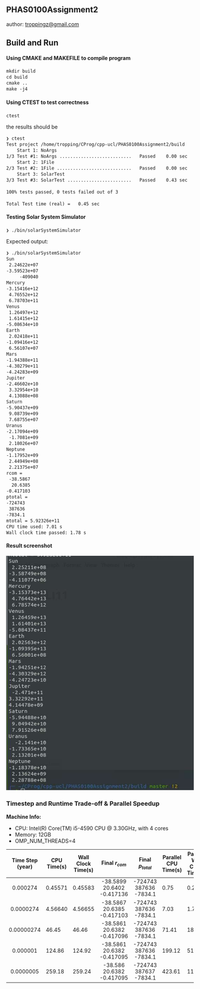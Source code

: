 PHAS0100Assignment2
------------------

author: troppingz@gmail.com

## Build and Run

#### Using CMAKE and MAKEFILE to compile program

```
mkdir build
cd build
cmake ..
make -j4
```

#### Using CTEST to test correctness

```
ctest
```

the results should be

```
❯ ctest
Test project /home/tropping/CProg/cpp-ucl/PHAS0100Assignment2/build
    Start 1: NoArgs
1/3 Test #1: NoArgs ...........................   Passed    0.00 sec
    Start 2: 1File
2/3 Test #2: 1File ............................   Passed    0.00 sec
    Start 3: SolarTest
3/3 Test #3: SolarTest ........................   Passed    0.43 sec

100% tests passed, 0 tests failed out of 3

Total Test time (real) =   0.45 sec

```

#### Testing Solar System Simulator 

```
❯ ./bin/solarSystemSimulator
```

Expected output:

```
❯ ./bin/solarSystemSimulator
Sun
 2.24622e+07
-3.59523e+07
     -409040
Mercury
-3.15416e+12
 4.76552e+12
 6.78703e+11
Venus
 1.26497e+12
 1.61415e+12
-5.08634e+10
Earth
 2.02418e+11
-1.09416e+12
 6.56107e+07
Mars
-1.94388e+11
-4.30279e+11
-4.24283e+09
Jupiter
-2.46602e+10
 3.32954e+10
 4.13088e+08
Saturn
-5.90437e+09
 9.08739e+09
 7.68755e+07
Uranus
-2.17094e+09
 -1.7081e+09
 2.18026e+07
Neptune
-1.17952e+09
 2.44949e+08
 2.21375e+07
rcom =
 -38.5867
  20.6385
-0.417103
ptotal =
-724743
 387636
-7834.1
mtotal = 5.92326e+11
CPU time used: 7.01 s
Wall clock time passed: 1.78 s

```



#### Result screenshot

![](./ResScreenShot.jpg)



### Timestep and Runtime Trade-off & Parallel Speedup

**Machine Info:** 

* CPU: Intel(R) Core(TM) i5-4590 CPU @ 3.30GHz, with 4 cores
* Memory: 12GB
* OMP_NUM_THREADS=4

| Time Step (year) | CPU Time(s) | Wall Clock Time(s) |           Final $r_{com}$            |        Final $p_{total}$        | Parallel CPU Time(s) | Parallel Wall Clock Time(s) | Speedup |
| :--------------: | ----------- | ------------------ | :----------------------------------: | :-----------------------------: | -------------------- | --------------------------- | ------- |
|     0.000274     | 0.45571     | 0.45583            | -38.5899<br />20.6402<br />-0.417136 | -724743<br/> 387636<br/>-7834.1 | 0.75                 | 0.20                        | 2.27    |
|    0.0000274     | 4.56640     | 4.56655            | -38.5867<br/>  20.6385<br/>-0.417103 | -724743<br/> 387636<br/>-7834.1 | 7.03                 | 1.78                        | 2.56    |
|    0.00000274    | 46.45       | 46.46              | -38.5861<br/>  20.6382<br/>-0.417096 | -724743<br/> 387636<br/>-7834.1 | 71.41                | 18.22                       | 2.54    |
|     0.000001     | 124.86      | 124.92             | -38.5861<br/>  20.6382<br/>-0.417095 | -724743<br/> 387636<br/>-7834.1 | 199.12               | 51.27                       | 2.43    |
|    0.0000005     | 259.18      | 259.24             | -38.586<br/>  20.6382<br/>-0.417095  | -724743<br/> 387637<br/>-7834.1 | 423.61               | 113.09                      | 2.29    |

